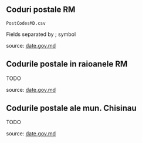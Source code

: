 ## Coduri postale RM

    PostCodesMD.csv
	
Fields separated by ; symbol

source: [date.gov.md](http://date.gov.md/ckan/ro/dataset/14204-coduri-postale-rm )

## Codurile postale in raioanele RM

TODO

source: [date.gov.md](http://date.gov.md/ckan/ro/dataset/14208-codurile-postale-in-raioanele-rm)

## Codurile postale ale mun. Chisinau

TODO 

source: [date.gov.md](http://date.gov.md/ckan/ro/dataset/14206-codurile-postale-ale-mun-chisinau)
